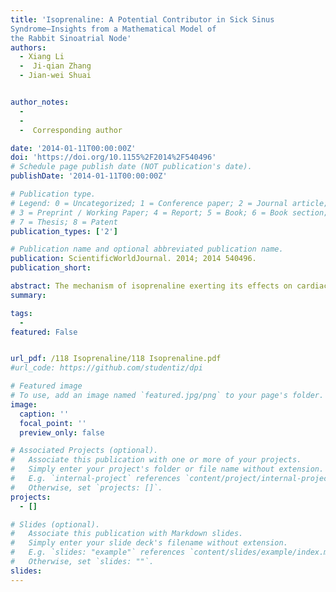 ```yaml
---
title: 'Isoprenaline: A Potential Contributor in Sick Sinus
Syndrome—Insights from a Mathematical Model of
the Rabbit Sinoatrial Node'
authors:
  - Xiang Li
  -  Ji-qian Zhang
  - Jian-wei Shuai


author_notes:  
  -      
  -  
  -  Corresponding author

date: '2014-01-11T00:00:00Z'
doi: 'https://doi.org/10.1155%2F2014%2F540496'
# Schedule page publish date (NOT publication's date).
publishDate: '2014-01-11T00:00:00Z'

# Publication type.
# Legend: 0 = Uncategorized; 1 = Conference paper; 2 = Journal article;
# 3 = Preprint / Working Paper; 4 = Report; 5 = Book; 6 = Book section;
# 7 = Thesis; 8 = Patent
publication_types: ['2']

# Publication name and optional abbreviated publication name.
publication: ScientificWorldJournal. 2014; 2014 540496.
publication_short: 

abstract: The mechanism of isoprenaline exerting its effects on cardiac pacemaking and driving in sick sinus syndrome is controversial and unresolved. In this paper, mathematical models for rabbit sinoatrial node cells were modified by incorporating equations for the known dose-dependent actions of isoprenaline on various ionic channel currents, the intracellular Ca2+ transient, and i Na changes induced by SCN5A gene mutations; the cell models were also incorporated into an intact SAN-atrium model of the rabbit heart that is based on both heterogeneities of the SAN electrophysiology and histological structure. Our results show that, in both central and peripheral cell models, isoprenaline could not only shorten the action potential duration, but also increase the amplitude of action potential. The mutation impaired the SAN pacemaking. Simulated vagal nerve activity amplified the bradycardic effects of the mutation. However, in tissue case, the pacemaker activity may show temporal, spatial, or even spatiotemporal cessation caused by the mutation. Addition of isoprenaline could significantly diminish the bradycardic effect of the mutation and the SAN could restart pacing and driving the surrounding tissue. Positive effects of isoprenaline may primarily be attributable to an increase in i Na and i Ca,T which were reduced by the mutation.
summary: 

tags:
  - 
featured: False


url_pdf: /118 Isoprenaline/118 Isoprenaline.pdf
#url_code: https://github.com/studentiz/dpi

# Featured image
# To use, add an image named `featured.jpg/png` to your page's folder.
image:
  caption: ''
  focal_point: ''
  preview_only: false

# Associated Projects (optional).
#   Associate this publication with one or more of your projects.
#   Simply enter your project's folder or file name without extension.
#   E.g. `internal-project` references `content/project/internal-project/index.md`.
#   Otherwise, set `projects: []`.
projects:
  - []

# Slides (optional).
#   Associate this publication with Markdown slides.
#   Simply enter your slide deck's filename without extension.
#   E.g. `slides: "example"` references `content/slides/example/index.md`.
#   Otherwise, set `slides: ""`.
slides:
---
```



